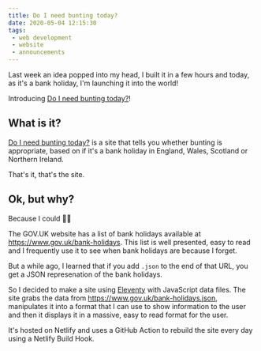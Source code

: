 ```yaml
---
title: Do I need bunting today?
date: 2020-05-04 12:15:30
tags:
 - web development
 - website
 - announcements
---
```

Last week an idea popped into my head, I built it in a few hours and today, as it's a bank holiday, I'm launching it into the world!

Introducing [Do I need bunting today?](https://doineedbuntingtoday.com)!

<!-- more -->

## What is it?
[Do I need bunting today?](https://doineedbuntingtoday.com) is a site that tells you whether bunting is appropriate, based on if it's a bank holiday in England, Wales, Scotland or Northern Ireland.

That's it, that's the site.

## Ok, but why?
Because I could 🤷‍♂️

The GOV.UK website has a list of bank holidays available at <https://www.gov.uk/bank-holidays>. This list is well presented, easy to read and I frequently use it to see when bank holidays are because I forget.

But a while ago, I learned that if you add `.json` to the end of that URL, you get a JSON represenation of the bank holidays.

So I decided to make a site using [Eleventy](https://11ty.dev) with JavaScript data files. The site grabs the data from <https://www.gov.uk/bank-holidays.json>, manipulates it into a format that I can use to show information to the user and then it displays it in a massive, easy to read format for the user.

It's hosted on Netlify and uses a GitHub Action to rebuild the site every day using a Netlify Build Hook.
